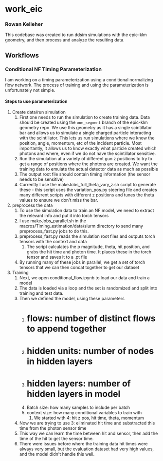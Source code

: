 # work_eic
### Rowan Kelleher

This codebase was created to run ddsim simulations with the epic-klm geometry, and then process and analyze the resulting data.

## Workflows
### Conditional NF Timing Parameterization
I am working on a timing parameterization using a conditional normalizing flow network. The process of training and using the parameterization is unfortunately not simple.

#### Steps to use parameterization
1. Create data/run simulation
   1. First one needs to run the simulation to create training data. Data should be created using the `one_segment` branch of the epic-klm geometry repo. We use this geometry as it has a single scintillator bar and allows us to simulate a single charged particle interacting with the scintillator. This lets us run simulations where we know the position, angle, momentum, etc of the incident particle. Most importantly, it allows us to know exactly what particle created which photons and where, even if we do not have the scintillator sensitive.
   1. Run the simulation at a variety of different gun z positions to try to get a range of positions where the photons are created. We want the training data to emulate the actual detector data as much as possible
   1. The output root file should contain timing information (the sensor needs to be sensitive)
   1. Currently I use the makeJobs_full_theta_vary_z.sh script to generate these - this script uses the variation_pos.py steering file and creates many different scripts with different z positions and tunes the theta values to ensure we don't miss the bar.
1. preprocess the data
   1. To use the simulation data to train an NF model, we need to extract the relevant info and put it into torch tensors
   1. I use makeJobs_parallel.sh in the macros/Timing_estimation/data/slurm directory to send many preprocess_fast.py jobs to do this.
   1. preprocess_fast.py reads the simulation root files and outputs torch tensors with the context and data
      1. The script calculates the p magnitude, theta, hit position, and grabs the hit time and photon time. It places these in the torch tensor and saves it to a .pt file
   1. By running many of these jobs in parallel, we get a set of torch tensors that we can then concat together to get our dataset
1. Training
   1. Next, we open conditional_flow.ipynb to load our data and train a model
   1. The data is loaded via a loop and the set is randomized and split into training and test data.
   1. Then we defined the model, using these parameters
      1. # flows: number of distinct flows to append together
      1. # hidden units: number of nodes in hidden layers
      1. # hidden layers: number of hidden layers in model
      1. Batch size: how many samples to include per batch
      1. context size: how many conditional variables to train with
      	 1. We started with 4: hit z pos, hit time, theta, momentum
	 1. Now we are trying to use 3: eliminated hit time and substracted this time from the photon sensor time
	 1. This way we can learn the time between hit and sensor, then add the time of the hit to get the sensor time.
	 1. There were issues before where the training data hit times were always very small, but the evaluation dataset had very high values, and the model didn't handle this well.